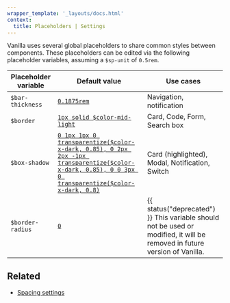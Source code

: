 ```yaml
---
wrapper_template: '_layouts/docs.html'
context:
  title: Placeholders | Settings
---
```


Vanilla uses several global placeholders to share common styles between components. These placeholders can be edited via the following placeholder variables, assuming a `$sp-unit` of `0.5rem`.

<table>
  <thead>
    <tr>
      <th>Placeholder variable</th>
      <th>Default value</th>
      <th>Use cases</th>
    </tr>
  </thead>
  <tbody>
    <tr>
      <td><code>$bar-thickness</code></td>
      <td><a href="https://github.com/canonical/vanilla-framework/blob/main/scss/_settings_placeholders.scss#L6-L9"><code>0.1875rem</code></a></td>
      <td>Navigation, notification</td>
    </tr>
    <tr>
      <td><code>$border</code></td>
      <td><a href="https://github.com/canonical/vanilla-framework/blob/main/scss/_settings_placeholders.scss#L6-L9"><code>1px solid $color-mid-light</code></a></td>
      <td>Card, Code, Form, Search box</td>
    </tr>
    <tr>
      <td><code>$box-shadow</code></td>
      <td class="u-truncate"><a href="https://github.com/canonical/vanilla-framework/blob/main/scss/_settings_placeholders.scss#L6-L9"><code>0 1px 1px 0 transparentize($color-x-dark, 0.85), 0 2px 2px -1px transparentize($color-x-dark, 0.85), 0 0 3px 0 transparentize($color-x-dark, 0.8)</code></a></td>
      <td>Card (highlighted), Modal, Notification, Switch</td>
    </tr>
    <tr>
      <td><code>$border-radius</code></td>
      <td><a href="https://github.com/canonical/vanilla-framework/blob/main/scss/_settings_placeholders.scss#L6-L9"><code>0</code></a></td>
      <td>{{ status("deprecated") }} This variable should not be used or modified, it will be removed in future version of Vanilla.</td>
    </tr>
  </tbody>
</table>

## Related

- [Spacing settings](/docs/settings/spacing-settings)
